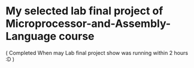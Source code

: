 # My selected lab final project of Microprocessor-and-Assembly-Language course
( Completed When may Lab final project show was running within 2 hours :D )
